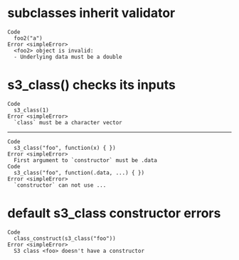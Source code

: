 # subclasses inherit validator

    Code
      foo2("a")
    Error <simpleError>
      <foo2> object is invalid:
      - Underlying data must be a double

# s3_class() checks its inputs

    Code
      s3_class(1)
    Error <simpleError>
      `class` must be a character vector

---

    Code
      s3_class("foo", function(x) { })
    Error <simpleError>
      First argument to `constructor` must be .data
    Code
      s3_class("foo", function(.data, ...) { })
    Error <simpleError>
      `constructor` can not use ...

# default s3_class constructor errors

    Code
      class_construct(s3_class("foo"))
    Error <simpleError>
      S3 class <foo> doesn't have a constructor

